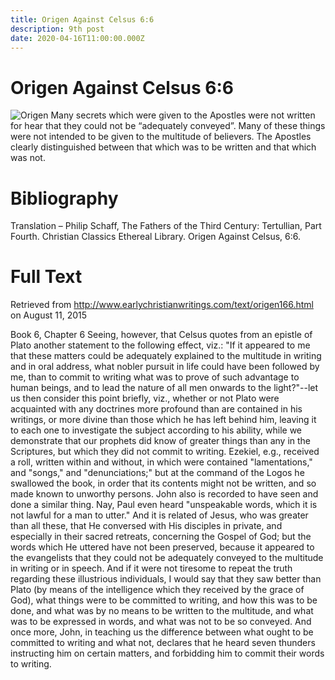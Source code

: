 ```yaml
---
title: Origen Against Celsus 6:6
description: 9th post
date: 2020-04-16T11:00:00.000Z
---
```


# Origen Against Celsus 6:6

![Origen
](../../assets/origen.jpg) Many secrets which were given to the Apostles were not written for hear that they could not be “adequately conveyed”. Many of these things were not intended to be given to the multitude of believers. The Apostles clearly distinguished between that which was to be written and that which was not.

# Bibliography
Translation – Philip Schaff, The Fathers of the Third Century: Tertullian, Part Fourth. Christian Classics Ethereal Library. Origen Against Celsus, 6:6.


# Full Text
Retrieved from http://www.earlychristianwritings.com/text/origen166.html on August 11, 2015

Book 6, Chapter 6
Seeing, however, that Celsus quotes from an epistle of Plato another statement to the following effect, viz.: "If it appeared to me that these matters could be adequately explained to the multitude in writing and in oral address, what nobler pursuit in life could have been followed by me, than to commit to writing what was to prove of such advantage to human beings, and to lead the nature of all men onwards to the light?"--let us then consider this point briefly, viz., whether or not Plato were acquainted with any doctrines more profound than are contained in his writings, or more divine than those which he has left behind him, leaving it to each one to investigate the subject according to his ability, while we demonstrate that our prophets did know of greater things than any in the Scriptures, but which they did not commit to writing. Ezekiel, e.g., received a roll, written within and without, in which were contained "lamentations," and "songs," and "denunciations;" but at the command of the Logos he swallowed the book, in order that its contents might not be written, and so made known to unworthy persons. John also is recorded to have seen and done a similar thing. Nay, Paul even heard "unspeakable words, which it is not lawful for a man to utter." And it is related of Jesus, who was greater than all these, that He conversed with His disciples in private, and especially in their sacred retreats, concerning the Gospel of God; but the words which He uttered have not been preserved, because it appeared to the evangelists that they could not be adequately conveyed to the multitude in writing or in speech. And if it were not tiresome to repeat the truth regarding these illustrious individuals, I would say that they saw better than Plato (by means of the intelligence which they received by the grace of God), what things were to be committed to writing, and how this was to be done, and what was by no means to be written to the multitude, and what was to be expressed in words, and what was not to be so conveyed. And once more, John, in teaching us the difference between what ought to be committed to writing and what not, declares that he heard seven thunders instructing him on certain matters, and forbidding him to commit their words to writing.
